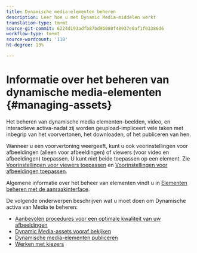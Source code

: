 ```yaml
---
title: Dynamische media-elementen beheren
description: Leer hoe u met Dynamic Media-middelen werkt
translation-type: tm+mt
source-git-commit: 6224d193adfb87bd9b080f48937e0af1f03386d6
workflow-type: tm+mt
source-wordcount: '118'
ht-degree: 13%

---
```



# Informatie over het beheren van dynamische media-elementen {#managing-assets}

Het beheren van dynamische media elementen-beelden, video, en interactieve activa-nadat zij worden geupload-impliceert vele taken met inbegrip van het voorvertonen, het downloaden, of het publiceren van hen.

Wanneer u een voorvertoning weergeeft, kunt u ook voorinstellingen voor afbeeldingen (alleen voor afbeeldingen) of viewers (voor video en afbeeldingen) toepassen. U kunt niet beide toepassen op een element. Zie [Voorinstellingen voor viewers toepassen](viewer-presets.md) en [Voorinstellingen voor afbeeldingen toepassen](image-presets.md).

Algemene informatie over het beheer van elementen vindt u in [Elementen beheren met de aanraakinterface](/help/assets/manage-digital-assets.md).

De volgende onderwerpen beschrijven wat u moet doen om Dynamische activa van Media te beheren:

* [Aanbevolen procedures voor een optimale kwaliteit van uw afbeeldingen](best-practices-for-optimizing-the-quality-of-your-images.md)
* [Dynamic Media-assets vooraf bekijken](previewing-assets.md)
* [Dynamische media-elementen publiceren](publishing-dynamicmedia-assets.md)
* [Werken met kiezers](working-with-selectors.md)

